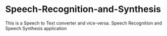 # Speech-Recognition-and-Synthesis

This is a Speech to Text converter and vice-versa.
Speech Recognition and Speech Synthesis application

